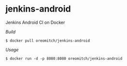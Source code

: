 jenkins-android
===============

Jenkins Android CI on Docker

*Build*

``$ docker pull oreomitch/jenkins-android``

*Usage*

``$ docker run -d -p 8080:8080 oreomitch/jenkins-android``
